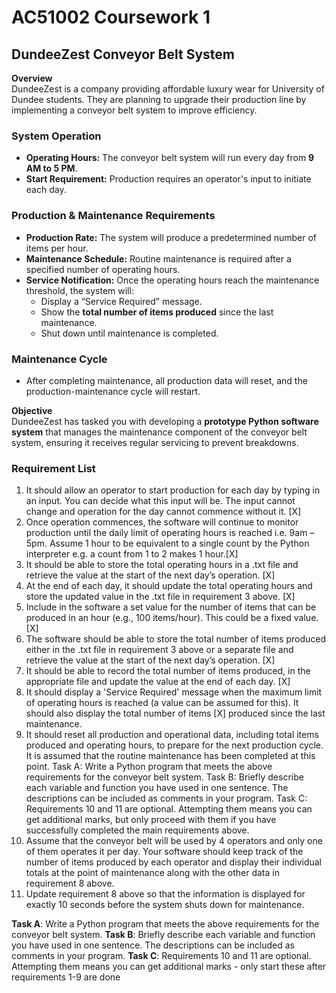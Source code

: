 # AC51002 Coursework 1

## DundeeZest Conveyor Belt System

**Overview**  
DundeeZest is a company providing affordable luxury wear for University of Dundee students. They are planning to upgrade their production line by implementing a conveyor belt system to improve efficiency.

### **System Operation**

- **Operating Hours:** The conveyor belt system will run every day from **9 AM to 5 PM**.
- **Start Requirement:** Production requires an operator's input to initiate each day.

### **Production & Maintenance Requirements**

- **Production Rate:** The system will produce a predetermined number of items per hour.
- **Maintenance Schedule:** Routine maintenance is required after a specified number of operating hours.
- **Service Notification:** Once the operating hours reach the maintenance threshold, the system will:
  - Display a “Service Required” message.
  - Show the **total number of items produced** since the last maintenance.
  - Shut down until maintenance is completed.

### **Maintenance Cycle**

- After completing maintenance, all production data will reset, and the production-maintenance cycle will restart.

**Objective**  
DundeeZest has tasked you with developing a **prototype Python software system** that manages the maintenance component of the conveyor belt system, ensuring it receives regular servicing to prevent breakdowns.

### Requirement List

1. It should allow an operator to start production for each day by typing in an input. You can decide
   what this input will be. The input cannot change and operation for the day cannot commence
   without it. [X]
2. Once operation commences, the software will continue to monitor production until the daily
   limit of operating hours is reached i.e. 9am – 5pm. Assume 1 hour to be equivalent to a single
   count by the Python interpreter e.g. a count from 1 to 2 makes 1 hour.[X]
3. It should be able to store the total operating hours in a .txt file and retrieve the value at the start
   of the next day’s operation. [X]
4. At the end of each day, it should update the total operating hours and store the updated value
   in the .txt file in requirement 3 above. [X]
5. Include in the software a set value for the number of items that can be produced in an hour (e.g.,
   100 items/hour). This could be a fixed value. [X]
6. The software should be able to store the total number of items produced either in the .txt file in
   requirement 3 above or a separate file and retrieve the value at the start of the next day’s
   operation. [X]
7. It should be able to record the total number of items produced, in the appropriate file and
   update the value at the end of each day. [X]
8. It should display a 'Service Required' message when the maximum limit of operating hours is
   reached (a value can be assumed for this). It should also display the total number of items [X]
   produced since the last maintenance.
9. It should reset all production and operational data, including total items produced and
   operating hours, to prepare for the next production cycle. It is assumed that the routine
   maintenance has been completed at this point.
   Task A: Write a Python program that meets the above requirements for the conveyor belt system.
   Task B: Briefly describe each variable and function you have used in one sentence. The descriptions can
   be included as comments in your program.
   Task C: Requirements 10 and 11 are optional. Attempting them means you can get additional marks, but
   only proceed with them if you have successfully completed the main requirements above.
10. Assume that the conveyor belt will be used by 4 operators and only one of them operates it per
    day. Your software should keep track of the number of items produced by each operator and
    display their individual totals at the point of maintenance along with the other data in
    requirement 8 above.
11. Update requirement 8 above so that the information is displayed for exactly 10 seconds before
    the system shuts down for maintenance.

**Task A**: Write a Python program that meets the above requirements for the conveyor belt system.
**Task B**: Briefly describe each variable and function you have used in one sentence. The descriptions can
be included as comments in your program.
**Task C**: Requirements 10 and 11 are optional. Attempting them means you can get additional marks - only start these after requirements 1-9 are done
